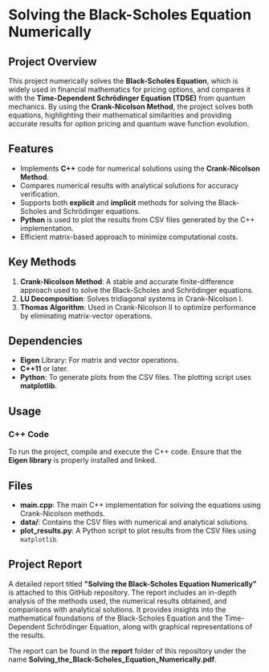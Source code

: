 # Solving the Black-Scholes Equation Numerically

## Project Overview
This project numerically solves the **Black-Scholes Equation**, which is widely used in financial mathematics for pricing options, and compares it with the **Time-Dependent Schrödinger Equation (TDSE)** from quantum mechanics. By using the **Crank-Nicolson Method**, the project solves both equations, highlighting their mathematical similarities and providing accurate results for option pricing and quantum wave function evolution.

## Features
- Implements **C++** code for numerical solutions using the **Crank-Nicolson Method**.
- Compares numerical results with analytical solutions for accuracy verification.
- Supports both **explicit** and **implicit** methods for solving the Black-Scholes and Schrödinger equations.
- **Python** is used to plot the results from CSV files generated by the C++ implementation.
- Efficient matrix-based approach to minimize computational costs.

## Key Methods
1. **Crank-Nicolson Method**: A stable and accurate finite-difference approach used to solve the Black-Scholes and Schrödinger equations.
2. **LU Decomposition**: Solves tridiagonal systems in Crank-Nicolson I.
3. **Thomas Algorithm**: Used in Crank-Nicolson II to optimize performance by eliminating matrix-vector operations.

## Dependencies
- **Eigen** Library: For matrix and vector operations.
- **C++11** or later.
- **Python**: To generate plots from the CSV files. The plotting script uses **matplotlib**.

## Usage

### C++ Code
To run the project, compile and execute the C++ code. Ensure that the **Eigen library** is properly installed and linked.

## Files

- **main.cpp**: The main C++ implementation for solving the equations using Crank-Nicolson methods.
- **data/**: Contains the CSV files with numerical and analytical solutions.
- **plot_results.py**: A Python script to plot results from the CSV files using `matplotlib`.

## Project Report

A detailed report titled **"Solving the Black-Scholes Equation Numerically"** is attached to this GitHub repository. The report includes an in-depth analysis of the methods used, the numerical results obtained, and comparisons with analytical solutions. It provides insights into the mathematical foundations of the Black-Scholes Equation and the Time-Dependent Schrödinger Equation, along with graphical representations of the results.

The report can be found in the **report** folder of this repository under the name **Solving_the_Black-Scholes_Equation_Numerically.pdf**.





